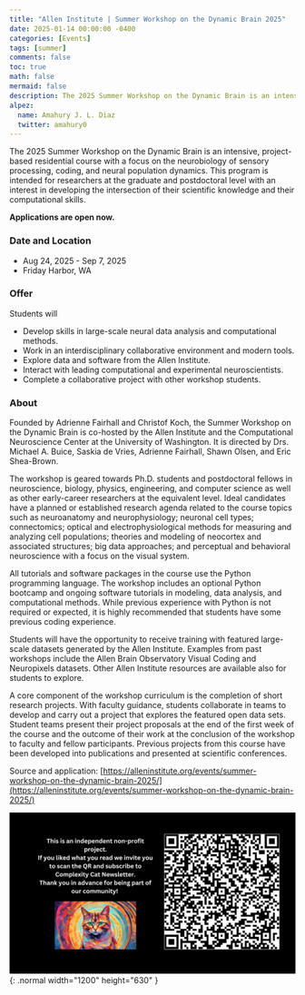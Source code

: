```yaml
---
title: "Allen Institute | Summer Workshop on the Dynamic Brain 2025"
date: 2025-01-14 00:00:00 -0400
categories: [Events]
tags: [summer]
comments: false
toc: true
math: false
mermaid: false
description: The 2025 Summer Workshop on the Dynamic Brain is an intensive, project-based residential course for graduate and postdoc researchers interested in developing their computation skills.
alpez:
  name: Amahury J. L. Diaz
  twitter: amahury0
---
```

The 2025 Summer Workshop on the Dynamic Brain is an intensive, project-based residential course with a focus on the neurobiology of sensory processing, coding, and neural population dynamics. This program is intended for researchers at the graduate and postdoctoral level with an interest in developing the intersection of their scientific knowledge and their computational skills.

**Applications are open now.**

### Date and Location
- Aug 24, 2025 - Sep 7, 2025
- Friday Harbor, WA

### Offer
Students will
- Develop skills in large-scale neural data analysis and computational methods.
- Work in an interdisciplinary collaborative environment and modern tools.
- Explore data and software from the Allen Institute.
- Interact with leading computational and experimental neuroscientists.
- Complete a collaborative project with other workshop students.

### About
Founded by Adrienne Fairhall and Christof Koch, the Summer Workshop on the Dynamic Brain is co-hosted by the Allen Institute and the Computational Neuroscience Center at the University of Washington. It is directed by Drs. Michael A. Buice, Saskia de Vries, Adrienne Fairhall, Shawn Olsen, and Eric Shea-Brown.

The workshop is geared towards Ph.D. students and postdoctoral fellows in neuroscience, biology, physics, engineering, and computer science as well as other early-career researchers at the equivalent level. Ideal candidates have a planned or established research agenda related to the course topics such as neuroanatomy and neurophysiology; neuronal cell types; connectomics; optical and electrophysiological methods for measuring and analyzing cell populations; theories and modeling of neocortex and associated structures; big data approaches; and perceptual and behavioral neuroscience with a focus on the visual system.

All tutorials and software packages in the course use the Python programming language. The workshop includes an optional Python bootcamp and ongoing software tutorials in modeling, data analysis, and computational methods. While previous experience with Python is not required or expected, it is highly recommended that students have some previous coding experience.

Students will have the opportunity to receive training with featured large-scale datasets generated by the Allen Institute. Examples from past workshops include the Allen Brain Observatory Visual Coding and Neuropixels datasets. Other Allen Institute resources are available also for students to explore.

A core component of the workshop curriculum is the completion of short research projects. With faculty guidance, students collaborate in teams to develop and carry out a project that explores the featured open data sets. Student teams present their project proposals at the end of the first week of the course and the outcome of their work at the conclusion of the workshop to faculty and fellow participants. Previous projects from this course have been developed into publications and presented at scientific conferences.

Source and application: [https://alleninstitute.org/events/summer-workshop-on-the-dynamic-brain-2025/](https://alleninstitute.org/events/summer-workshop-on-the-dynamic-brain-2025/)

![Desktop View](/assets/img/fix/complexity-cat-newsletter.png){: .normal width="1200" height="630" }
